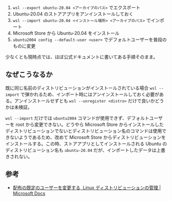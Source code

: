 1. `wsl --export ubuntu-20.04 <アーカイブのパス>` でエクスポート
1. Ubuntu-20.04 のストアアプリをアンインストールしておく
1. `wsl --import ubuntu-20.04 <インストール場所> <アーカイブのパス>` でインポート
1. Microsoft Store から Ubuntu-20.04 をインストール
1. `ubuntu2004 config --default-user <user>` でデフォルトユーザーを普段のものに変更

少なくとも現時点では、ほぼ公式ドキュメントに書いてある手順そのまま。

## なぜこうなるか

既に同じ名前のディストリビューションがインストールされている場合 `wsl --import` で弾かれるため、インポート時にはアンインストールしておく必要がある。アンインストールせずとも `wsl --unregister <distro>` だけで良いかどうかは未検証。

`wsl --import` だけでは `ubuntu2004` コマンドが使用できず、デフォルトユーザーを root から変更できない。どうやら Microsoft Store からインストールしたディストリビューションでないとディストリビューション名のコマンドは使用できないようであるため、改めて Microsoft Store からディストリビューションをインストールする。この時、ストアアプリとしてインストールされる Ubuntu のディストリビューション名も `ubuntu-20.04` だが、インポートしたデータは上書きされない。

## 参考

- [配布の既定のユーザーを変更する, Linux ディストリビューションの管理 | Microsoft Docs](https://docs.microsoft.com/ja-jp/windows/wsl/wsl-config#change-the-default-user-for-a-distribution)
